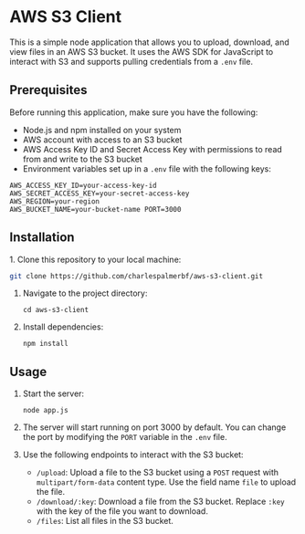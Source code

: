 # AWS S3 Client

This is a simple node application that allows you to upload, download, and view files in an AWS S3 bucket. It uses the AWS SDK for JavaScript to interact with S3 and supports pulling credentials from a `.env` file.

## Prerequisites

Before running this application, make sure you have the following:

- Node.js and npm installed on your system
- AWS account with access to an S3 bucket
- AWS Access Key ID and Secret Access Key with permissions to read from and write to the S3 bucket
- Environment variables set up in a `.env` file with the following keys:

```
AWS_ACCESS_KEY_ID=your-access-key-id
AWS_SECRET_ACCESS_KEY=your-secret-access-key
AWS_REGION=your-region
AWS_BUCKET_NAME=your-bucket-name PORT=3000
```

## Installation

1\. Clone this repository to your local machine:

 ```bash
 git clone https://github.com/charlespalmerbf/aws-s3-client.git
```

1.  Navigate to the project directory:

    `cd aws-s3-client`

2.  Install dependencies:

    `npm install`

Usage
-----

1.  Start the server:

    `node app.js`

2.  The server will start running on port 3000 by default. You can change the port by modifying the `PORT` variable in the `.env` file.

3.  Use the following endpoints to interact with the S3 bucket:

    -   `/upload`: Upload a file to the S3 bucket using a `POST` request with `multipart/form-data` content type. Use the field name `file` to upload the file.
    -   `/download/:key`: Download a file from the S3 bucket. Replace `:key` with the key of the file you want to download.
    -   `/files`: List all files in the S3 bucket.
